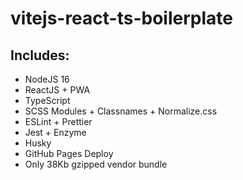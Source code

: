# vitejs-react-ts-boilerplate

## Includes:

* NodeJS 16
* ReactJS + PWA
* TypeScript
* SCSS Modules + Classnames + Normalize.css
* ESLint + Prettier
* Jest + Enzyme
* Husky
* GitHub Pages Deploy
* Only 38Kb gzipped vendor bundle
